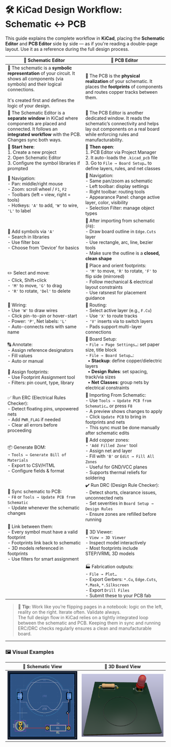 # 🛠️ KiCad Design Workflow: Schematic ↔ PCB

This guide explains the complete workflow in **KiCad**, placing the **Schematic Editor** and **PCB Editor** side by side — as if you're reading a double-page layout. Use it as a reference during the full design process.

| 📘 **Schematic Editor** | 🧩 **PCB Editor** |
|------------------------|------------------|
| 🔧 The schematic is a **symbolic representation** of your circuit. It shows all components (via symbols) and their logical connections. <br><br>It's created first and defines the logic of your design. | 🔧 The PCB is the **physical realization** of your schematic. It places the **footprints** of components and routes copper tracks between them. |
| 🧰 The Schematic Editor is a **separate window** in KiCad where components are placed and connected. It follows an **integrated workflow** with the PCB. Changes sync both ways. | 🧰 The PCB Editor is another dedicated window. It reads the schematic’s connectivity and helps lay out components on a real board while enforcing rules and manufacturability. |
| 🚀 **Start here**: <br>1. Create a new project<br>2. Open Schematic Editor<br>3. Configure the symbol libraries if prompted | 🚀 **Then open**: <br>1. PCB Editor via Project Manager<br>2. It auto-loads the `.kicad_pcb` file<br>3. Go to `File → Board Setup…` to define layers, rules, and net classes |
| 🧭 Navigation:<br>- Pan: middle/right mouse<br>- Zoom: scroll wheel / `F1`, `F2`<br>- Toolbars (left = view, right = tools)<br>- Hotkeys: `'A'` to add, `'W'` to wire, `'L'` to label | 🧭 Navigation:<br>- Same pan/zoom as schematic<br>- Left toolbar: display settings<br>- Right toolbar: routing tools<br>- Appearance Panel: change active layer, color, visibility<br>- Selection Filter: manage object types |
| 🧩 Add symbols via `'A'`<br>- Search in libraries<br>- Use filter box<br>- Choose from 'Device' for basics | 📐 After importing from schematic (`F8`):<br>- Draw board outline in `Edge.Cuts` layer<br>- Use rectangle, arc, line, bezier tools<br>- Make sure the outline is a **closed, clean shape** |
| ✏️ Select and move:<br>- Click, Shift+click<br>- `'M'` to move, `'G'` to drag<br>- `'R'` to rotate, `'Del'` to delete | 📌 Place and orient footprints:<br>- `'M'` to move, `'R'` to rotate, `'F'` to flip side (mirrored)<br>- Follow mechanical & electrical layout constraints<br>- Use ratsnest for placement guidance |
| 🔌 Wiring:<br>- Use `'W'` to draw wires<br>- Click pin-to-pin or hover-start<br>- Power: `'P'`, Net labels: `'L'`<br>- Auto-connects nets with same name | 🔗 Routing:<br>- Select active layer (e.g., `F.Cu`)<br>- Use `'X'` to route tracks<br>- `'V'` inserts via to switch layers<br>- Pads support multi-layer connections |
| 🔠 Annotate:<br>- Assign reference designators<br>- Fill values<br>- Auto or manual<br><br>🧩 Assign footprints:<br>- Use Footprint Assignment tool<br>- Filters: pin count, type, library | 🧱 Board Setup:<br>- `File → Page Settings…`: set paper size, title block<br>- `File → Board Setup…`:<br>&nbsp;&nbsp;• **Stackup**: define copper/dielectric layers<br>&nbsp;&nbsp;• **Design Rules**: set spacing, track/via sizes<br>&nbsp;&nbsp;• **Net Classes**: group nets by electrical constraints |
| ✅ Run ERC (Electrical Rules Checker):<br>- Detect floating pins, unpowered nets<br>- Add `PWR_FLAG` if needed<br>- Clear all errors before proceeding | 🔁 Importing From Schematic:<br>- Use `Tools → Update PCB from Schematic…` or press `F8`<br>- A preview shows changes to apply<br>- Click `Update PCB` to bring in footprints and nets<br>- This sync must be done manually after schematic edits |
| 📦 Generate BOM:<br>- `Tools → Generate Bill of Materials`<br>- Export to CSV/HTML<br>- Configure fields & format | 🧲 Add copper zones:<br>- `'Add Filled Zone'` tool<br>- Assign net and layer<br>- Fill with `'B'` or `Edit → Fill All Zones`<br>- Useful for GND/VCC planes<br>- Supports thermal reliefs for soldering |
| 🔁 Sync schematic to PCB:<br>- `F8` or `Tools → Update PCB from Schematic`<br>- Update whenever the schematic changes | ✔️ Run DRC (Design Rule Checker):<br>- Detect shorts, clearance issues, unconnected nets<br>- Set severities in `Board Setup → Design Rules`<br>- Ensure zones are refilled before running |
| 🔗 Link between them:<br>- Every symbol must have a valid footprint<br>- Footprints link back to schematic<br>- 3D models referenced in footprints<br>- Use filters for smart assignment | 🧿 3D Viewer:<br>- `View → 3D Viewer`<br>- Inspect model interactively<br>- Most footprints include STEP/VRML 3D models |
| | 🏭 Fabrication outputs:<br>- `File → Plot…`<br>- Export Gerbers: `*.Cu`, `Edge.Cuts`, `*.Mask`, `*.Silkscreen`<br>- Export `Drill Files`<br>- Submit these to your PCB fab |


> 🧠 **Tip:** Work like you’re flipping pages in a notebook: logic on the left, reality on the right. Iterate often. Validate always.  
The full design flow in KiCad relies on a tightly integrated loop between the schematic and PCB. Keeping them in sync and running ERC/DRC checks regularly ensures a clean and manufacturable board.

---

### 🖼️ Visual Examples

| 🧩 Schematic View | 🧿 3D Board View |
|------------------|------------------|
| ![Schematic LED](../../Img/schLED.png) | ![3D Viewer LED](../../Img/3dViewLED.png) |
